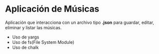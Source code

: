 # Aplicación de Músicas

Aplicación que interacciona con un archivo tipo **.json** para guardar, editar, eliminar y listar las músicas.
+ Uso de yargs
+ Uso de fs(File System Module)
+ Uso de chalk
